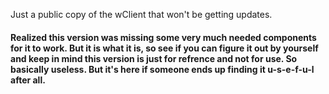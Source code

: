Just a public copy of the wClient that won't be getting updates.
#### Realized this version was missing some very much needed components for it to work. But it is what it is, so see if you can figure it out by yourself and keep in mind this version is just for refrence and not for use. So basically useless. But it's here if someone ends up finding it u-s-e-f-u-l after all.
